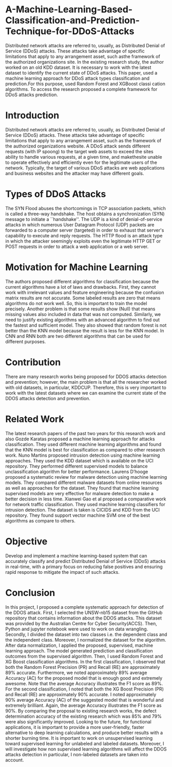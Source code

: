 # A-Machine-Learning-Based-Classification-and-Prediction-Technique-for-DDoS-Attacks
Distributed network attacks are referred to, usually, as Distributed Denial of Service (DDoS) attacks. These attacks take advantage of specific limitations that apply to any arrangement asset, such asthe framework of the authorized organizations site. In the existing research study, the author worked on an old KDD dataset. It is necessary to work with the latest dataset to identify the current state of DDoS attacks. This paper, used a machine learning approach for DDoS attack types classification and prediction.For this purpose, used Random Forest and XGBoost classi cation algorithms. To access the research proposed a complete framework for DDoS attacks prediction.

# Introduction
Distributed network attacks are referred to, usually, as Distributed Denial of Service (DDoS) attacks. These attacks take advantage of specific limitations that apply to any arrangement asset, such as the framework of the authorized organizations website. A DDoS attack sends different requests (with IP spoong) to the target web assets to exceed the sites ability to handle various requests, at a given time, and makethesite unable to operate effectively and efficiently even for the legitimate users of the network. Typically, the target of various DDoS attacks are web applications and business websites and the attacker may have different goals.

# Types of DDoS Attacks
The SYN Flood abuses the shortcomings in TCP association packets, which is called a three-way handshake. The host obtains a synchronization (SYN) message to initiate a ``handshake''. The UDP is a kind of denial-of-service attacks in which numerous User Datagram Protocol (UDP) packets are forwarded to a computer server (targeted) in order to exhaust that server's capability to execute and reply requests. The HTTP flood is an attack type in which the attacker seemingly exploits even the legitimate HTTP GET or POST requests in order to attack a web application or a web server.

# Motivation for Machine Learning
The authors proposed different algorithms for classification because the current algorithms have a lot of laws and drawbacks. First, they cannot work with irrelevant values and feature engineering because the confusion matrix results are not accurate. Some labeled results are zero that means algorithms do not work well. So, this is important to train the model precisely. Another problem is that some results show (Null) that means missing values also included in data that was not computed. Similarly, we need to justify existing algorithms with an advanced algorithm to find out the fastest and sufficient model. They also showed that random forest is not better than the KNN model because the result is less for the KNN model. In CNN and RNN both are two different algorithms that can be used for different purposes.

# Contribution
There are many research works being proposed for DDOS attacks detection and prevention; however, the main problem is that all the researcher worked with old datasets, in particular, KDDCUP. Therefore, this is very important to work with the latest datasets where we can examine the current state of the DDOS attacks detection and prevention.

# Related Work
The latest research papers of the past two years for this research work and also Gozde Karatas proposed a machine learning approach for attacks classification. They used different machine learning algorithms and found that the KNN model is best for classification as compared to other research work. Nuno Martins proposed intrusion detection using machine learning approaches. They used the KDD dataset which is available on the UCI repository. They performed different supervised models to balance unclassification algorithm for better performance. Laurens D’hooge proposed a systematic review for malware detection using machine learning models. They compared different malware datasets from online resources as well as approaches for the dataset. They found that machine learning supervised models are very effective for malware detection to make a better decision in less time. Xianwei Gao et al proposed a comparative work for network traffic classification. They used machine learning classifiers for intrusion detection. The dataset is taken is CICIDS and KDD from the UCI repository. They found support vector machine SVM one of the best algorithms as compare to others.

# Objective
Develop and implement a machine learning-based system that can accurately classify and predict Distributed Denial of Service (DDoS) attacks in real-time, with a primary focus on reducing false positives and ensuring rapid response to mitigate the impact of such attacks.

# Conclusion
In this project, I proposed a complete systematic approach for detection of the DDOS attack. First, I selected the UNSW-nb15 dataset from the GitHub repository that contains information about the DDOS attacks. This dataset was provided by the Australian Centre for Cyber Security(ACCS). Then, Python and jupyter notebook were used to work on data wrangling. Secondly, I divided the dataset into two classes i.e. the dependent class and the independent class. Moreover, I normalized the dataset for the algorithm. After data normalization, I applied the proposed, supervised, machine learning approach. The model generated prediction and classification outcomes from the supervised algorithm. Then, I used Random Forest and XG Boost classification algorithms. In the first classification, I observed that both the Random Forest Precision (PR) and Recall (RE) are approximately 89% accurate. Furthermore, we noted approximately 89% average Accuracy (AC) for the proposed model that is enough good and extremely awesome. Note that the average Accuracy illustrates the F1 score as 89%. For the second classification, I noted that both the XG Boost Precision (PR) and Recall (RE) are approximately 90% accurate. I noted approximately 90% average Accuracy (AC) of the suggested model that is wonderful and extremely brilliant. Again, the average Accuracy illustrates the F1 score as 90%. By comparing the proposal to existing research works, the defect determination accuracy of the existing research which was 85% and 79% were also significantly improved. Looking to the future, for functional applications, it is important to provide a more user-friendly, faster alternative to deep learning calculations, and produce better results with a shorter burning time. It is important to work on unsupervised learning toward supervised learning for unlabeled and labeled datasets. Moreover, I will investigate how non supervised learning algorithms will affect the DDOS attacks detection in particular, I non-labeled datasets are taken into account.
